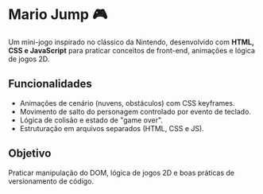 # Mario Jump 🎮

Um mini-jogo inspirado no clássico da Nintendo, desenvolvido com **HTML, CSS e JavaScript** para praticar conceitos de front-end, animações e lógica de jogos 2D.

## Funcionalidades
- Animações de cenário (nuvens, obstáculos) com CSS keyframes.
- Movimento de salto do personagem controlado por evento de teclado.
- Lógica de colisão e estado de "game over".
- Estruturação em arquivos separados (HTML, CSS e JS).

## Objetivo
Praticar manipulação do DOM, lógica de jogos 2D e boas práticas de versionamento de código.
